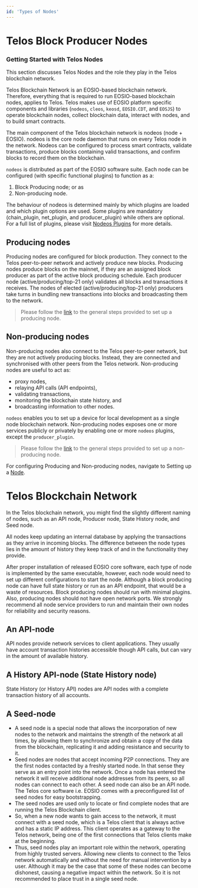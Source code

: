 ```yaml
---
id: 'Types of Nodes'
---
```


# Telos Block Producer Nodes
### Getting Started with Telos Nodes
This section discusses Telos Nodes and the role they play in the Telos blockchain network.

Telos Blockchain Network is an EOSIO-based blockchain network. Therefore, everything that is required to run EOSIO-based blockchain nodes, applies to Telos. Telos makes use of EOSIO platform specific components and libraries (`nodeos`, `cleos`, `keosd`, `EOSIO.CDT`, and `EOSJS`) to operate blockchain nodes, collect blockchain data, interact with nodes, and to build smart contracts.

The main component of the Telos blockchain network is nodeos (node + EOSIO). nodeos is the core node daemon that runs on every Telos node in the network. Nodeos can be configured to process smart contracts, validate transactions, produce blocks containing valid transactions, and confirm blocks to record them on the blockchain.

`nodeos` is distributed as part of the EOSIO software suite. Each node can be configured (with specific functional plugins) to function as a:
1. Block Producing node; or as 
2. Non-producing node.

The behaviour of nodeos is determined mainly by which plugins are loaded and which plugin options are used. Some plugins are mandatory (chain_plugin, net_plugin, and producer_plugin) while others are optional. For a full list of plugins, please visit [Nodeos Plugins](https://developers.eos.io/manuals/eos/latest/nodeos/plugins/index) for more details.

## Producing nodes
Producing nodes are configured for block production. They connect to the Telos peer-to-peer network and actively produce new blocks. Producing nodes produce blocks on the mainnet, if they are an assigned block producer as part of the active block producing schedule.
Each producer node (active/producing/top-21 only) validates all blocks and transactions it receives. The nodes of elected (active/producing/top-21 only) producers take turns in bundling new transactions into blocks and broadcasting them to the network.

> Please follow the [link](https://developers.eos.io/manuals/eos/latest/nodeos/usage/node-setups/producing-node) to the general steps provided to set up a producing node.

## Non-producing nodes
Non-producing nodes also connect to the Telos peer-to-peer network, but they are not actively producing blocks. Instead, they are connected and synchronised with other peers from the Telos network.  Non-producing nodes are useful to act as:
- proxy nodes, 
- relaying API calls (API endpoints), 
- validating transactions, 
- monitoring the blockchain state history, and 
- broadcasting information to other nodes.

`nodeos` enables you to set up a device for local development as a single node blockchain network.
Non-producing nodes exposes one or more services publicly or privately by enabling one or more `nodeos` plugins, except the `producer_plugin`.

> Please follow the [link](https://developers.eos.io/manuals/eos/latest/nodeos/usage/node-setups/non-producing-node) to the general steps provided to set up a non-producing node.

For configuring Producing and Non-producing nodes, navigate to Setting up a [Node](https://developers.eos.io/manuals/eos/latest/nodeos/usage/node-setups/index).

# Telos Blockchain Network
In the Telos blockchain network, you might find the slightly different naming of nodes, such as an API node, Producer node, State History node, and Seed node. 

All nodes keep updating an internal database by applying the transactions as they arrive in incoming blocks. The difference between the node types lies in the amount of history they keep track of and in the functionality they provide.

After proper installation of released EOSIO core software, each type of node is implemented by the same executable, however, each node would need to set up different configurations to start the node. Although a block producing node can have full state history or run as an API endpoint, that would be a waste of resources. Block producing nodes should run with minimal plugins. 
Also, producing nodes should not have open network ports. We strongly recommend all node service providers to run and maintain their own nodes for reliability and security reasons.

## An API-node
API nodes provide network services to client applications. They usually have account transaction histories accessible though API calls, but can vary in the amount of available history.

## A History API-node (State History node)
State History (or History API) nodes are API nodes with a complete transaction history of all accounts. 

## A Seed-node
- A seed node is a special node that allows the incorporation of new nodes to the network and maintains the strength of the network at all times, by allowing them to synchronize and obtain a copy of the data from the blockchain, replicating it and adding resistance and security to it.
- Seed nodes are nodes that accept incoming P2P connections. They are the first nodes contacted by a freshly started node. In that sense they serve as an entry point into the network. Once a node has entered the network it will receive additional node addresses from its peers, so all nodes can connect to each other. A seed node can also be an API node. The Telos core software i.e. EOSIO comes with a preconfigured list of seed nodes for easy bootstrapping.
- The seed nodes are used only to locate or find complete nodes that are running the Telos Blockchain client.
- So, when a new node wants to gain access to the network, it must connect with a seed node, which is a Telos client that is always active and has a static IP address. This client operates as a gateway to the Telos network, being one of the first connections that Telos clients make at the beginning.
- Thus, seed nodes play an important role within the network, operating from highly trusted servers. Allowing new clients to connect to the Telos network automatically and without the need for manual intervention by a user. Although it may be the case that some of these nodes can become dishonest, causing a negative impact within the network. So it is not recommended to place trust in a single seed node.
